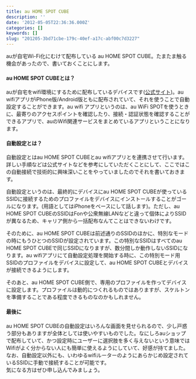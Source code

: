```yaml
---
title: au HOME SPOT CUBE
description: ''
date: '2012-05-05T22:36:36.000Z'
categories: []
keywords: []
slug: "201205-3bd71cbe-179c-40ef-a17c-abf00c7d3227"
---
```

auが自宅Wi-Fi化にむけて配布している au HOME SPOT CUBE。たまたま触る機会があったので、書いておくことにします。

#### au HOME SPOT CUBEとは？

auが自宅をwifi環境にするために配布しているデバイスです([公式サイト](http://www.au.kddi.com/wifi/wifi_home_spot/index.html))。au wifiアプリがiPhone版/Android版ともに配布されていて、それを使うことで自動設定することができます。au wifi アプリというのは、au WiFi SPOTを使うときに、最寄りのアクセスポイントを確認したり、接続・認証状態を確認することができるアプリで、auのWifi関連サービスをまとめているアプリということになります。

#### 自動設定とは？

自動設定とはau HOME SPOT CUBEとau wifiアプリとを連携させて行います。詳しい手順などは公式サイトなどを参考にしていただくことにして、ここではこの自動接続で技術的に興味深いことをやっていましたのでそれを書いておきます。

自動設定というのは、最終的にデバイスにau HOME SPOT CUBEが使っているSSIDに接続するためのプロファイルをデバイスにインストールすることがゴールになります。(用語としてはiPhoneをベースにして話します)。ただし、au HOME SPOT CUBEのSSIDはFonや公衆無線LANなどと違って個体によりSSIDが異なるため、キャリア側から一括配布なんてことはできないわけです。

そのために、au HOME SPOT CUBEは前述通りのSSIDのほかに、特別なモードの時にもうひとつのSSIDが設定されています。この特別なSSIDはすべてのau HOME SPOT CUBEで同じSSIDになりますが、数分間しか動作しないSSIDになります。au wifiアプリにて自動設定処理を開始する時に、この特別モード用SSIDのプロファイルをデバイスに設定して、au HOME SPOT CUBEとデバイスが接続できるようにします。

そのあと、au HOME SPOT CUBE側で、専用のプロファイルを作ってデバイスに設定します。プロファイルは動的につくれるものではありますが、スケルトンを準備することである程度できるものなのかもしれません。

#### 最後に

au HOME SPOT CUBEの自動設定はいろんな画面を見せられるので、少し戸惑う部分もありますが全体としては使いやすいものでした。なにしろauショップで配布していて、かつ設定時にユーザーに選択肢を多く与えないという意味ではWifiがよく分からない人にも簡単に使えるようにしていて、好感が持てました。なお、自動設定以外にも、いわゆるwifiルーターのようにあらかじめ設定されているSSIDに手動で接続することが可能です。  
気になる方はぜひ申し込んでみましょう。